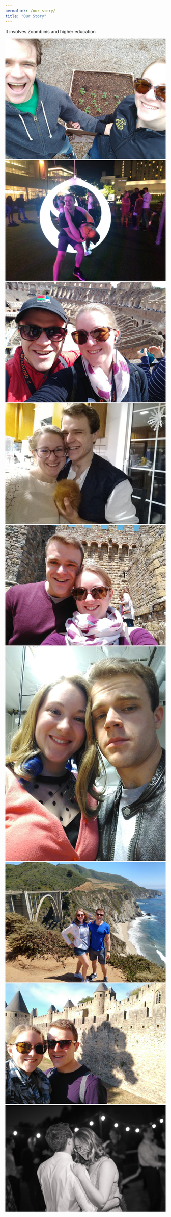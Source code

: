 ```yaml
---
permalink: /our_story/
title: "Our Story"
---
```


It involves Zoombinis and higher education

<img src="/assets/images/gal1.jpg" title="The very beginnings of our pandemic garden!">
<img src="/assets/images/gal2.jpg" title="Goofing around on the Lawn on D :)">
<img src="/assets/images/gal3.jpg" title="Returning to our roots and visiting the Coliseum">
<img src="/assets/images/gal4.jpg" title="After our first dance together -- Disney Ball where we went as Han and Leia (plus tiny tribble Chewie)">
<img src="/assets/images/gal5.jpg" title="Napa Castle trip with Greg's HS crew!">
<img src="/assets/images/gal6.jpg" title="Grease-themed diner dinner">
<img src="/assets/images/gal7.jpg" title="Road trip down Highway 1">
<img src="/assets/images/gal8.jpg" title="Just two meeples fighting over a castle">
<img src="/assets/images/mark_shante_wedding.jpg" title="Dancing at shark's wedding :)">
